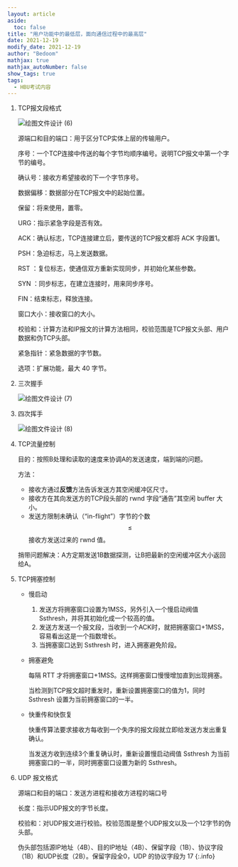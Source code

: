 ```yaml
---
layout: article
aside:
  toc: false
title: "用户功能中的最低层，面向通信过程中的最高层"
date: 2021-12-19
modify_date: 2021-12-19
author: "Bedoom"
mathjax: true
mathjax_autoNumber: false
show_tags: true
tags: 
  - HBU考试内容
---
```


1. TCP报文段格式

   ![绘图文件设计 (6)](https://gitee.com/bedoom/images/raw/master/202112191047081.svg)

   <!--more-->

   源端口和目的端口：用于区分TCP实体上层的传输用户。

   序号：一个TCP连接中传送的每个字节均顺序编号。说明TCP报文中第一个字节的编号。

   确认号：接收方希望接收的下一个字节序号。

   数据偏移：数据部分在TCP报文中的起始位置。

   保留：将来使用，置零。

   URG：指示紧急字段是否有效。

   ACK：确认标志，TCP连接建立后，要传送的TCP报文都将 ACK 字段置1。

   PSH：急迫标志，马上发送数据。

   RST ：复位标志，使通信双方重新实现同步，并初始化某些参数。

   SYN ：同步标志，在建立连接时，用来同步序号。

   FIN：结束标志，释放连接。

   窗口大小：接收窗口的大小。

   校验和：计算方法和IP报文的计算方法相同，校验范围是TCP报文头部、用户数据和伪TCP头部。

   紧急指针：紧急数据的字节数。

   选项：扩展功能，最大 40 字节。

2. 三次握手

   ![绘图文件设计 (7)](https://gitee.com/bedoom/images/raw/master/202112191047412.svg)

3. 四次挥手

   ![绘图文件设计 (8)](https://gitee.com/bedoom/images/raw/master/202112191055537.svg)

4. TCP流量控制

   目的：按照B处理和读取的速度来协调A的发送速度，端到端的问题。

   方法：

   * 接收方通过**反馈**方法告诉发送方其空闲缓冲区尺寸。
   * 接收方在其向发送方的TCP段头部的 rwnd 字段“通告”其空闲 buffer 大小。
   * 发送方限制未确认（“in-flight”）字节的个数 $$\leq$$ 接收方发送过来的 rwnd 值。

   捎带问题解决：A方定期发送1B数据探测，让B把最新的空闲缓冲区大小返回给A。

5. TCP拥塞控制

   * 慢启动

     1. 发送方将拥塞窗口设置为1MSS，另外引入一个慢启动阀值 Ssthresh，并将其初始化成一个较高的值。
     2. 发送方发送一个报文段，当收到一个ACK时，就把拥塞窗口+1MSS，容易看出这是一个指数增长。
     3. 当拥塞窗口达到 Ssthresh 时，进入拥塞避免阶段。

   * 拥塞避免

     每隔 RTT 才将拥塞窗口+1MSS。这样拥塞窗口慢慢增加直到出现拥塞。

     当检测到TCP报文超时重发时，重新设置拥塞窗口的值为1，同时 Ssthresh 设置为当前拥塞窗口的一半。

   * 快重传和快恢复

     快重传算法要求接收方每收到一个失序的报文段就立即给发送方发出重复确认。

     当发送方收到连续3个重复确认时，重新设置慢启动阀值 Ssthresh 为当前拥塞窗口的一半，同时拥塞窗口设置为新的 Ssthresh。

6. UDP 报文格式

   源端口和目的端口：发送方进程和接收方进程的端口号

   长度：指示UDP报文的字节长度。

   校验和：对UDP报文进行校验。校验范围是整个UDP报文以及一个12字节的伪头部。

   伪头部包括源IP地址（4B）、目的IP地址（4B）、保留字段（1B）、协议字段（1B）和UDP长度（2B）。保留字段全0，UDP 的协议字段为 17
   {:.info}

